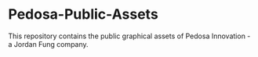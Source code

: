 # Pedosa-Public-Assets
This repository contains the public graphical assets of Pedosa Innovation - a Jordan Fung company.

